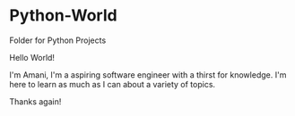 # Python-World
Folder for Python Projects

Hello World!

I'm Amani, I'm a aspiring software engineer with a thirst for knowledge. I'm here to learn as much as I can about a variety of topics.

Thanks again!
